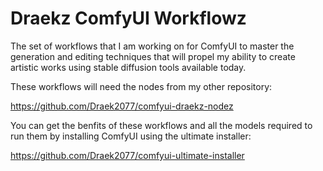 # Draekz ComfyUI Workflowz
The set of workflows that I am working on for ComfyUI to master the generation and editing techniques that will propel my ability to create artistic works using stable diffusion tools available today.

These workflows will need the nodes from my other repository:

https://github.com/Draek2077/comfyui-draekz-nodez

You can get the benfits of these workflows and all the models required to run them by installing ComfyUI using the ultimate installer:

https://github.com/Draek2077/comfyui-ultimate-installer
